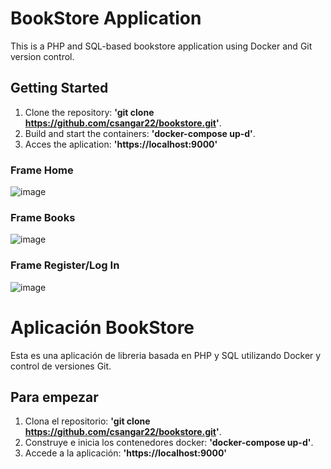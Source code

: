 # BookStore Application 

This is a PHP and SQL-based bookstore application using Docker and Git version control.

## Getting Started 
1. Clone the repository: **'git clone https://github.com/csangar22/bookstore.git'**.
2. Build and start the containers: **'docker-compose up-d'**.
3. Acces the aplication: **'https://localhost:9000'**

### Frame Home ###
![image](https://github.com/csangar22/BookStore/assets/124258183/1917e3d7-b1ad-451d-8c5e-553be00b99a5)

### Frame Books ##
![image](https://github.com/csangar22/BookStore/assets/124258183/f3a742d7-fd71-4a07-8309-6babeb7f6602)

### Frame Register/Log In ### 
![image](https://github.com/csangar22/BookStore/assets/124258183/46c20705-5082-49da-85e7-17a1986ed433)


# Aplicación BookStore

Esta es una aplicación de libreria basada en PHP y SQL utilizando Docker y control de versiones Git.

## Para empezar
1. Clona el repositorio: **'git clone https://github.com/csangar22/bookstore.git'**.
2. Construye e inicia los contenedores docker: **'docker-compose up-d'**.
3. Accede a la aplicación: **'https://localhost:9000'**
